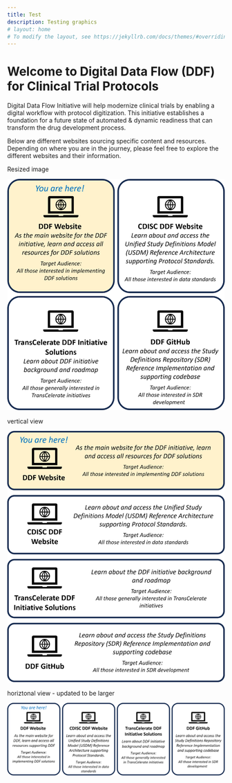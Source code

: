 ```yaml
---
title: Test
description: Testing graphics
# layout: home
# To modify the layout, see https://jekyllrb.com/docs/themes/#overriding-theme-defaults
---
```

# Welcome to Digital Data Flow (DDF) for Clinical Trial Protocols
Digital Data Flow Initiative will help modernize clinical trials by enabling a digital workflow with protocol digitization. This initiative establishes a foundation for a future state of automated & dynamic readiness that can transform the drug development process.

Below are different websites sourcing specific content and resources.  Depending on where you are in the journey, please feel free to explore the different websites and their information.

Resized image

<p style="position: relative;">
  <img src="media/images/Website%20Links%20Highlight.png" width="600">
  <a style="position: absolute; top: 0%; left: 0%; width: 50%; height: 50%" href="https://transcelerate.github.io/ddf-home/index.html"></a>
  <a style="position: absolute; top: 0%; left: 50%; width: 50%; height: 50%" href="https://www.cdisc.org/ddf"></a>
  <a style="position: absolute; top: 50%; left: 0%; width: 50%; height: 50%" href="https://www.transceleratebiopharmainc.com/initiatives/digital-data-flow/"></a>
  <a style="position: absolute; top: 50%; left: 50%; width: 50%; height: 50%" href="https://github.com/transcelerate"></a>
</p>

vertical view
<p style="position: relative;">
  <img src="media/images/Website%20Links%20V.png" width="600">
  <a style="position: absolute; top: 0%; left: 0%; width: 100%; height: 25%" href="https://transcelerate.github.io/ddf-home/index.html"></a>
  <a style="position: absolute; top: 25%; left: 0%; width: 100%; height: 25%" href="https://www.cdisc.org/ddf"></a>
  <a style="position: absolute; top: 50%; left: 0%; width: 100%; height: 25%" href="https://www.transceleratebiopharmainc.com/initiatives/digital-data-flow/"></a>
  <a style="position: absolute; top: 75%; left: 0%; width: 100%; height: 25%" href="https://github.com/transcelerate"></a>
</p>

horiztonal view - updated to be larger
<p style="position: relative;">
  <img src="media/images/Website%20Links%20H.png" width="600">
  <a style="position: absolute; top: 0%; left: 0%; width: 25%; height: 100%" href="https://transcelerate.github.io/ddf-home/index.html"></a>
  <a style="position: absolute; top: 0%; left: 25%; width: 25%; height: 100%" href="https://www.cdisc.org/ddf"></a>
  <a style="position: absolute; top: 0%; left: 50%; width: 25%; height: 100%" href="https://www.transceleratebiopharmainc.com/initiatives/digital-data-flow/"></a>
  <a style="position: absolute; top: 0%; left: 75%; width: 25%; height: 100%" href="https://github.com/transcelerate"></a>
</p>


